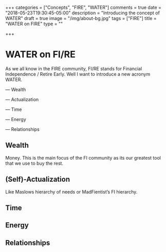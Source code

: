 +++
categories = ["Concepts", "FIRE", "WATER"]
comments = true
date = "2018-05-23T19:30:45-05:00"
description = "Introducing the concept of WATER"
draft = true
image = "/img/about-bg.jpg"
tags = ["FIRE"]
title = "WATER on FIRE"
type = ""

+++
# WATER on FI/RE

As we all know in the FIRE community, FI/RE stands for Financial Independence / Retire Early. Well I want to introduce a new acronym WATER. 

— Wealth

— Actualization

— Time

— Energy

— Relationships

## Wealth

Money. This is the main focus of the FI community as its our greatest tool that we use to buy the rest.

## (Self)-Actualization

Like Maslows hierarchy of needs or MadFientist’s FI hierarchy. 

## Time

## Energy

## Relationships